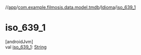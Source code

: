 //[app](../../../index.md)/[com.example.filmosis.data.model.tmdb](../index.md)/[Idioma](index.md)/[iso_639_1](iso_639_1.md)

# iso_639_1

[androidJvm]\
val [iso_639_1](iso_639_1.md): [String](https://kotlinlang.org/api/latest/jvm/stdlib/kotlin/-string/index.html)
